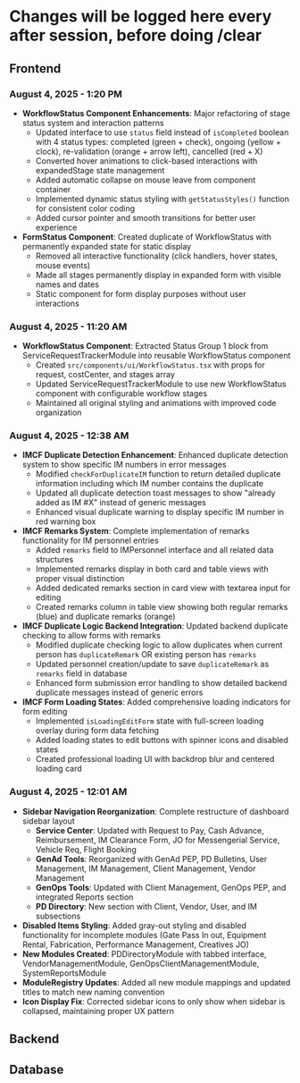 # Changes will be logged here every after session, before doing /clear

## Frontend

### August 4, 2025 - 1:20 PM
- **WorkflowStatus Component Enhancements**: Major refactoring of stage status system and interaction patterns
  - Updated interface to use `status` field instead of `isCompleted` boolean with 4 status types: completed (green + check), ongoing (yellow + clock), re-validation (orange + arrow left), cancelled (red + X)
  - Converted hover animations to click-based interactions with expandedStage state management
  - Added automatic collapse on mouse leave from component container
  - Implemented dynamic status styling with `getStatusStyles()` function for consistent color coding
  - Added cursor pointer and smooth transitions for better user experience
- **FormStatus Component**: Created duplicate of WorkflowStatus with permanently expanded state for static display
  - Removed all interactive functionality (click handlers, hover states, mouse events)
  - Made all stages permanently display in expanded form with visible names and dates
  - Static component for form display purposes without user interactions

### August 4, 2025 - 11:20 AM
- **WorkflowStatus Component**: Extracted Status Group 1 block from ServiceRequestTrackerModule into reusable WorkflowStatus component
  - Created `src/components/ui/WorkflowStatus.tsx` with props for request, costCenter, and stages array
  - Updated ServiceRequestTrackerModule to use new WorkflowStatus component with configurable workflow stages
  - Maintained all original styling and animations with improved code organization

### August 4, 2025 - 12:38 AM
- **IMCF Duplicate Detection Enhancement**: Enhanced duplicate detection system to show specific IM numbers in error messages
  - Modified `checkForDuplicateIM` function to return detailed duplicate information including which IM number contains the duplicate
  - Updated all duplicate detection toast messages to show "already added as IM #X" instead of generic messages
  - Enhanced visual duplicate warning to display specific IM number in red warning box
- **IMCF Remarks System**: Complete implementation of remarks functionality for IM personnel entries
  - Added `remarks` field to IMPersonnel interface and all related data structures
  - Implemented remarks display in both card and table views with proper visual distinction
  - Added dedicated remarks section in card view with textarea input for editing
  - Created remarks column in table view showing both regular remarks (blue) and duplicate remarks (orange)
- **IMCF Duplicate Logic Backend Integration**: Updated backend duplicate checking to allow forms with remarks
  - Modified duplicate checking logic to allow duplicates when current person has `duplicateRemark` OR existing person has `remarks`
  - Updated personnel creation/update to save `duplicateRemark` as `remarks` field in database
  - Enhanced form submission error handling to show detailed backend duplicate messages instead of generic errors
- **IMCF Form Loading States**: Added comprehensive loading indicators for form editing
  - Implemented `isLoadingEditForm` state with full-screen loading overlay during form data fetching
  - Added loading states to edit buttons with spinner icons and disabled states
  - Created professional loading UI with backdrop blur and centered loading card

### August 4, 2025 - 12:01 AM
- **Sidebar Navigation Reorganization**: Complete restructure of dashboard sidebar layout
  - **Service Center**: Updated with Request to Pay, Cash Advance, Reimbursement, IM Clearance Form, JO for Messengerial Service, Vehicle Req, Flight Booking
  - **GenAd Tools**: Reorganized with GenAd PEP, PD Bulletins, User Management, IM Management, Client Management, Vendor Management
  - **GenOps Tools**: Updated with Client Management, GenOps PEP, and integrated Reports section
  - **PD Directory**: New section with Client, Vendor, User, and IM subsections
- **Disabled Items Styling**: Added gray-out styling and disabled functionality for incomplete modules (Gate Pass In out, Equipment Rental, Fabrication, Performance Management, Creatives JO)
- **New Modules Created**: PDDirectoryModule with tabbed interface, VendorManagementModule, GenOpsClientManagementModule, SystemReportsModule
- **ModuleRegistry Updates**: Added all new module mappings and updated titles to match new naming convention
- **Icon Display Fix**: Corrected sidebar icons to only show when sidebar is collapsed, maintaining proper UX pattern

## Backend

## Database
